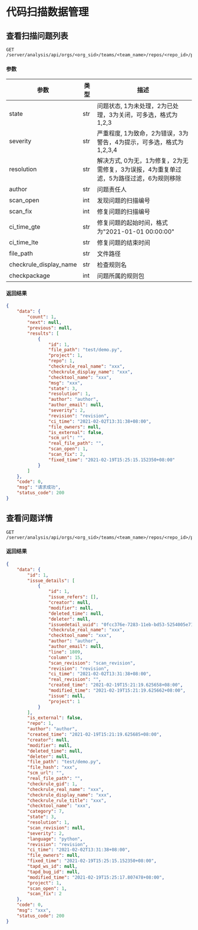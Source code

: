 # 代码扫描数据管理

## 查看扫描问题列表

```
GET /server/analysis/api/orgs/<org_sid>/teams/<team_name>/repos/<repo_id>/projects/<project_id>/codelint/issues/
```

#### 参数
| 参数 | 类型 | 描述 |
| --- | --- | --- |
| state | str | 问题状态, 1为未处理，2为已处理，3为关闭，可多选，格式为1,2,3 |
| severity | str | 严重程度, 1为致命，2为错误，3为警告，4为提示，可多选，格式为1,2,3,4 |
| resolution | str | 解决方式, 0为无，1为修复，2为无需修复，3为误报，4为重复单过滤，5为路径过滤，6为规则移除 |
| author | str | 问题责任人 |
| scan_open | int | 发现问题的扫描编号 |
| scan_fix | int | 修复问题的扫描编号 |
| ci_time_gte | str | 修复问题的起始时间，格式为"2021-01-01 00:00:00" |
| ci_time_lte | str | 修复问题的结束时间 |
| file_path | str | 文件路径 |
| checkrule_display_name | str | 检查规则名 |
| checkpackage | int | 问题所属的规则包 |

#### 返回结果
```JSON
{
    "data": {
        "count": 1,
        "next": null,
        "previous": null,
        "results": [
            {
                "id": 1,
                "file_path": "test/demo.py",
                "project": 1,
                "repo": 1,
                "checkrule_real_name": "xxx",
                "checkrule_display_name": "xxx",
                "checktool_name": "xxx",
                "msg": "xxx",
                "state": 3,
                "resolution": 1,
                "author": "author",
                "author_email": null,
                "severity": 2,
                "revision": "revision",
                "ci_time": "2021-02-02T13:31:38+08:00",
                "file_owners": null,
                "is_external": false,
                "scm_url": "",
                "real_file_path": "",
                "scan_open": 1,
                "scan_fix": 2,
                "fixed_time": "2021-02-19T15:25:15.152350+08:00"
            }
        ]
    },
    "code": 0,
    "msg": "请求成功",
    "status_code": 200
}
```

## 查看问题详情
```
GET /server/analysis/api/orgs/<org_sid>/teams/<team_name>/repos/<repo_id>/projects/<project_id>/codelint/issues/<issue_id>/
```

#### 返回结果
```JSON
{
    "data": {
        "id": 1,
        "issue_details": [
            {
                "id": 1,
                "issue_refers": [],
                "creator": null,
                "modifier": null,
                "deleted_time": null,
                "deleter": null,
                "issuedetail_uuid": "0fcc376e-7283-11eb-bd53-5254005e71ca",
                "checkrule_real_name": "xxx",
                "checktool_name": "xxx",
                "author": "author",
                "author_email": null,
                "line": 1809,
                "column": 15,
                "scan_revision": "scan_revision",
                "revision": "revision",
                "ci_time": "2021-02-02T13:31:38+08:00",
                "real_revision": "",
                "created_time": "2021-02-19T15:21:19.625658+08:00",
                "modified_time": "2021-02-19T15:21:19.625662+08:00",
                "issue": null,
                "project": 1
            }
        ],
        "is_external": false,
        "repo": 1,
        "author": "author",
        "created_time": "2021-02-19T15:21:19.625685+08:00",
        "creator": null,
        "modifier": null,
        "deleted_time": null,
        "deleter": null,
        "file_path": "test/demo.py",
        "file_hash": "xxx",
        "scm_url": "",
        "real_file_path": "",
        "checkrule_gid": 1,
        "checkrule_real_name": "xxx",
        "checkrule_display_name": "xxx",
        "checkrule_rule_title": "xxx",
        "checktool_name": "xxx",
        "category": 7,
        "state": 3,
        "resolution": 1,
        "scan_revision": null,
        "severity": 2,
        "language": "python",
        "revision": "revision",
        "ci_time": "2021-02-02T13:31:38+08:00",
        "file_owners": null,
        "fixed_time": "2021-02-19T15:25:15.152350+08:00",
        "tapd_ws_id": null,
        "tapd_bug_id": null,
        "modified_time": "2021-02-19T15:25:17.807478+08:00",
        "project": 1,
        "scan_open": 1,
        "scan_fix": 2
    },
    "code": 0,
    "msg": "xxx",
    "status_code": 200
}
```
